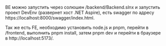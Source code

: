 BE можно запустить через солюшен /backend/Backend.slnx и запустить проект DevEnv (развернет хост .NET Aspire), есть swagger по адресу https://localhost:8000/swagger/index.html.

Так же есть FE, необходимо установить node.js и pnpm, перейти в /frontend, выполнить pnpm install, затем pnpm dev и перейти в браузере в http://localhost:5173/.